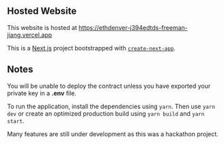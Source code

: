 ## Hosted Website

This website is hosted at https://ethdenver-j394edtds-freeman-jiang.vercel.app

This is a [Next.js](https://nextjs.org/) project bootstrapped with [`create-next-app`](https://github.com/vercel/next.js/tree/canary/packages/create-next-app).

## Notes

You will be unable to deploy the contract unless you have exported your private key in a **.env** file.

To run the application, install the dependencies using `yarn`. Then use `yarn dev` or create an optimized production build using `yarn build` and `yarn start`.

Many features are still under development as this was a hackathon project.
